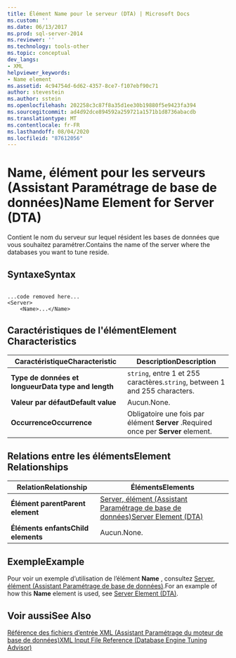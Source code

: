 ```yaml
---
title: Élément Name pour le serveur (DTA) | Microsoft Docs
ms.custom: ''
ms.date: 06/13/2017
ms.prod: sql-server-2014
ms.reviewer: ''
ms.technology: tools-other
ms.topic: conceptual
dev_langs:
- XML
helpviewer_keywords:
- Name element
ms.assetid: 4c94754d-6d62-4357-8ce7-f107ebf90c71
author: stevestein
ms.author: sstein
ms.openlocfilehash: 202258c3c87f8a35d1ee30b19880f5e9423fa394
ms.sourcegitcommit: ad4d92dce894592a259721a1571b1d8736abacdb
ms.translationtype: MT
ms.contentlocale: fr-FR
ms.lasthandoff: 08/04/2020
ms.locfileid: "87612056"
---
```

# <a name="name-element-for-server-dta"></a><span data-ttu-id="32c1b-102">Name, élément pour les serveurs (Assistant Paramétrage de base de données)</span><span class="sxs-lookup"><span data-stu-id="32c1b-102">Name Element for Server (DTA)</span></span>
  <span data-ttu-id="32c1b-103">Contient le nom du serveur sur lequel résident les bases de données que vous souhaitez paramétrer.</span><span class="sxs-lookup"><span data-stu-id="32c1b-103">Contains the name of the server where the databases you want to tune reside.</span></span>  
  
## <a name="syntax"></a><span data-ttu-id="32c1b-104">Syntaxe</span><span class="sxs-lookup"><span data-stu-id="32c1b-104">Syntax</span></span>  
  
```  
  
...code removed here...  
<Server>  
    <Name>...</Name>  
```  
  
## <a name="element-characteristics"></a><span data-ttu-id="32c1b-105">Caractéristiques de l'élément</span><span class="sxs-lookup"><span data-stu-id="32c1b-105">Element Characteristics</span></span>  
  
|<span data-ttu-id="32c1b-106">Caractéristique</span><span class="sxs-lookup"><span data-stu-id="32c1b-106">Characteristic</span></span>|<span data-ttu-id="32c1b-107">Description</span><span class="sxs-lookup"><span data-stu-id="32c1b-107">Description</span></span>|  
|--------------------|-----------------|  
|<span data-ttu-id="32c1b-108">**Type de données et longueur**</span><span class="sxs-lookup"><span data-stu-id="32c1b-108">**Data type and length**</span></span>|<span data-ttu-id="32c1b-109">`string`, entre 1 et 255 caractères.</span><span class="sxs-lookup"><span data-stu-id="32c1b-109">`string`, between 1 and 255 characters.</span></span>|  
|<span data-ttu-id="32c1b-110">**Valeur par défaut**</span><span class="sxs-lookup"><span data-stu-id="32c1b-110">**Default value**</span></span>|<span data-ttu-id="32c1b-111">Aucun.</span><span class="sxs-lookup"><span data-stu-id="32c1b-111">None.</span></span>|  
|<span data-ttu-id="32c1b-112">**Occurrence**</span><span class="sxs-lookup"><span data-stu-id="32c1b-112">**Occurrence**</span></span>|<span data-ttu-id="32c1b-113">Obligatoire une fois par élément **Server** .</span><span class="sxs-lookup"><span data-stu-id="32c1b-113">Required once per **Server** element.</span></span>|  
  
## <a name="element-relationships"></a><span data-ttu-id="32c1b-114">Relations entre les éléments</span><span class="sxs-lookup"><span data-stu-id="32c1b-114">Element Relationships</span></span>  
  
|<span data-ttu-id="32c1b-115">Relation</span><span class="sxs-lookup"><span data-stu-id="32c1b-115">Relationship</span></span>|<span data-ttu-id="32c1b-116">Éléments</span><span class="sxs-lookup"><span data-stu-id="32c1b-116">Elements</span></span>|  
|------------------|--------------|  
|<span data-ttu-id="32c1b-117">**Élément parent**</span><span class="sxs-lookup"><span data-stu-id="32c1b-117">**Parent element**</span></span>|[<span data-ttu-id="32c1b-118">Server, élément &#40;Assistant Paramétrage de base de données&#41;</span><span class="sxs-lookup"><span data-stu-id="32c1b-118">Server Element &#40;DTA&#41;</span></span>](server-element-dta.md)|  
|<span data-ttu-id="32c1b-119">**Éléments enfants**</span><span class="sxs-lookup"><span data-stu-id="32c1b-119">**Child elements**</span></span>|<span data-ttu-id="32c1b-120">Aucun.</span><span class="sxs-lookup"><span data-stu-id="32c1b-120">None.</span></span>|  
  
## <a name="example"></a><span data-ttu-id="32c1b-121">Exemple</span><span class="sxs-lookup"><span data-stu-id="32c1b-121">Example</span></span>  
 <span data-ttu-id="32c1b-122">Pour voir un exemple d’utilisation de l’élément **Name** , consultez [Server, élément &#40;Assistant Paramétrage de base de données&#41;](server-element-dta.md).</span><span class="sxs-lookup"><span data-stu-id="32c1b-122">For an example of how this **Name** element is used, see [Server Element &#40;DTA&#41;](server-element-dta.md).</span></span>  
  
## <a name="see-also"></a><span data-ttu-id="32c1b-123">Voir aussi</span><span class="sxs-lookup"><span data-stu-id="32c1b-123">See Also</span></span>  
 [<span data-ttu-id="32c1b-124">Référence des fichiers d’entrée XML &#40;Assistant Paramétrage du moteur de base de données&#41;</span><span class="sxs-lookup"><span data-stu-id="32c1b-124">XML Input File Reference &#40;Database Engine Tuning Advisor&#41;</span></span>](xml-input-file-reference-database-engine-tuning-advisor.md)  
  
  
